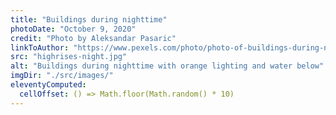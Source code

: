 ```yaml
---
title: "Buildings during nighttime"
photoDate: "October 9, 2020"
credit: "Photo by Aleksandar Pasaric"
linkToAuthor: "https://www.pexels.com/photo/photo-of-buildings-during-nighttime-2603464/"
src: "highrises-night.jpg"
alt: "Buildings during nighttime with orange lighting and water below"
imgDir: "./src/images/"
eleventyComputed:
  cellOffset: () => Math.floor(Math.random() * 10)
---
```

